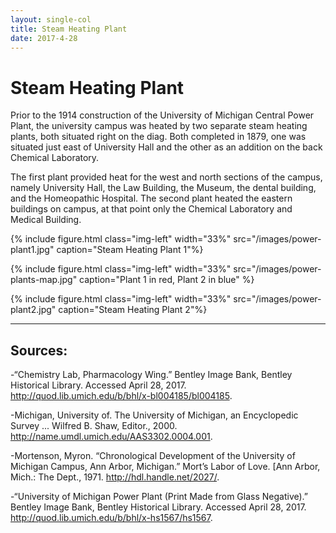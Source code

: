```yaml
---
layout: single-col
title: Steam Heating Plant
date: 2017-4-28
---
```



# Steam Heating Plant

Prior to the 1914 construction of the University of Michigan Central Power Plant, the university campus was heated by two separate steam heating plants, both situated right on the diag. Both completed in 1879, one was situated just east of University Hall and the other as an addition on the back Chemical Laboratory.

The first plant provided heat for the west and north sections of the campus, namely University Hall, the Law Building, the Museum, the dental building, and the Homeopathic Hospital. The second plant heated the eastern buildings on campus, at that point only the Chemical Laboratory and Medical Building.


{% include figure.html class="img-left" width="33%" src="/images/power-plant1.jpg" caption="Steam Heating Plant 1"%}

{% include figure.html class="img-left" width="33%" src="/images/power-plants-map.jpg" caption="Plant 1 in red, Plant 2 in blue" %}

{% include figure.html class="img-left" width="33%" src="/images/power-plant2.jpg" caption="Steam Heating Plant 2"%}




-----
## Sources:

-“Chemistry Lab, Pharmacology Wing.” Bentley Image Bank, Bentley Historical Library. Accessed April 28, 2017. http://quod.lib.umich.edu/b/bhl/x-bl004185/bl004185.

-Michigan, University of. The University of Michigan, an Encyclopedic Survey ... Wilfred B. Shaw, Editor., 2000. http://name.umdl.umich.edu/AAS3302.0004.001.

-Mortenson, Myron. “Chronological Development of the University of Michigan Campus, Ann Arbor, Michigan.” Mort’s Labor of Love. [Ann Arbor, Mich.: The Dept., 1971. http://hdl.handle.net/2027/.

-“University of Michigan Power Plant (Print Made from Glass Negative).” Bentley Image Bank, Bentley Historical Library. Accessed April 28, 2017. http://quod.lib.umich.edu/b/bhl/x-hs1567/hs1567.
